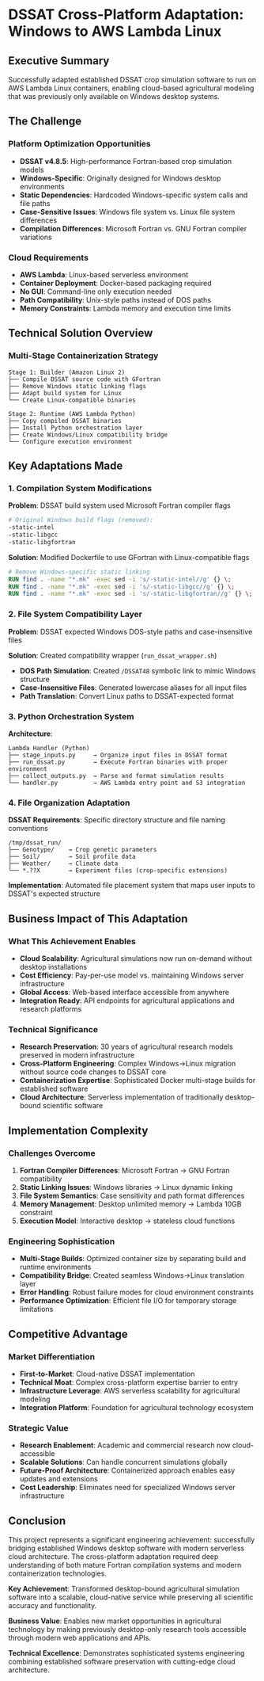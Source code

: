 # DSSAT Cross-Platform Adaptation: Windows to AWS Lambda Linux

## Executive Summary

Successfully adapted established DSSAT crop simulation software to run on AWS Lambda Linux containers, enabling cloud-based agricultural modeling that was previously only available on Windows desktop systems.

## The Challenge

### Platform Optimization Opportunities
- **DSSAT v4.8.5**: High-performance Fortran-based crop simulation models
- **Windows-Specific**: Originally designed for Windows desktop environments
- **Static Dependencies**: Hardcoded Windows-specific system calls and file paths
- **Case-Sensitive Issues**: Windows file system vs. Linux file system differences
- **Compilation Differences**: Microsoft Fortran vs. GNU Fortran compiler variations

### Cloud Requirements
- **AWS Lambda**: Linux-based serverless environment
- **Container Deployment**: Docker-based packaging required
- **No GUI**: Command-line only execution needed
- **Path Compatibility**: Unix-style paths instead of DOS paths
- **Memory Constraints**: Lambda memory and execution time limits

## Technical Solution Overview

### Multi-Stage Containerization Strategy

```
Stage 1: Builder (Amazon Linux 2)
├── Compile DSSAT source code with GFortran
├── Remove Windows static linking flags
├── Adapt build system for Linux
└── Create Linux-compatible binaries

Stage 2: Runtime (AWS Lambda Python)
├── Copy compiled DSSAT binaries
├── Install Python orchestration layer
├── Create Windows/Linux compatibility bridge
└── Configure execution environment
```

## Key Adaptations Made

### 1. Compilation System Modifications
**Problem**: DSSAT build system used Microsoft Fortran compiler flags
```bash
# Original Windows build flags (removed):
-static-intel
-static-libgcc
-static-libgfortran
```

**Solution**: Modified Dockerfile to use GFortran with Linux-compatible flags
```dockerfile
# Remove Windows-specific static linking
RUN find . -name "*.mk" -exec sed -i 's/-static-intel//g' {} \;
RUN find . -name "*.mk" -exec sed -i 's/-static-libgcc//g' {} \;
RUN find . -name "*.mk" -exec sed -i 's/-static-libgfortran//g' {} \;
```

### 2. File System Compatibility Layer
**Problem**: DSSAT expected Windows DOS-style paths and case-insensitive files

**Solution**: Created compatibility wrapper (`run_dssat_wrapper.sh`)
- **DOS Path Simulation**: Created `/DSSAT48` symbolic link to mimic Windows structure
- **Case-Insensitive Files**: Generated lowercase aliases for all input files
- **Path Translation**: Convert Linux paths to DSSAT-expected format

### 3. Python Orchestration System
**Architecture**: 
```
Lambda Handler (Python)
├── stage_inputs.py     → Organize input files in DSSAT format
├── run_dssat.py        → Execute Fortran binaries with proper environment
├── collect_outputs.py  → Parse and format simulation results
└── handler.py          → AWS Lambda entry point and S3 integration
```

### 4. File Organization Adaptation
**DSSAT Requirements**: Specific directory structure and file naming conventions
```
/tmp/dssat_run/
├── Genotype/    → Crop genetic parameters
├── Soil/        → Soil profile data  
├── Weather/     → Climate data
└── *.??X        → Experiment files (crop-specific extensions)
```

**Implementation**: Automated file placement system that maps user inputs to DSSAT's expected structure

## Business Impact of This Adaptation

### What This Achievement Enables
- **Cloud Scalability**: Agricultural simulations now run on-demand without desktop installations
- **Cost Efficiency**: Pay-per-use model vs. maintaining Windows server infrastructure  
- **Global Access**: Web-based interface accessible from anywhere
- **Integration Ready**: API endpoints for agricultural applications and research platforms

### Technical Significance
- **Research Preservation**: 30 years of agricultural research models preserved in modern infrastructure
- **Cross-Platform Engineering**: Complex Windows→Linux migration without source code changes to DSSAT core
- **Containerization Expertise**: Sophisticated Docker multi-stage builds for established software
- **Cloud Architecture**: Serverless implementation of traditionally desktop-bound scientific software

## Implementation Complexity

### Challenges Overcome
1. **Fortran Compiler Differences**: Microsoft Fortran → GNU Fortran compatibility
2. **Static Linking Issues**: Windows libraries → Linux dynamic linking
3. **File System Semantics**: Case sensitivity and path format differences  
4. **Memory Management**: Desktop unlimited memory → Lambda 10GB constraint
5. **Execution Model**: Interactive desktop → stateless cloud functions

### Engineering Sophistication
- **Multi-Stage Builds**: Optimized container size by separating build and runtime environments
- **Compatibility Bridge**: Created seamless Windows→Linux translation layer
- **Error Handling**: Robust failure modes for cloud environment constraints
- **Performance Optimization**: Efficient file I/O for temporary storage limitations

## Competitive Advantage

### Market Differentiation
- **First-to-Market**: Cloud-native DSSAT implementation
- **Technical Moat**: Complex cross-platform expertise barrier to entry
- **Infrastructure Leverage**: AWS serverless scalability for agricultural modeling
- **Integration Platform**: Foundation for agricultural technology ecosystem

### Strategic Value
- **Research Enablement**: Academic and commercial research now cloud-accessible
- **Scalable Solutions**: Can handle concurrent simulations globally
- **Future-Proof Architecture**: Containerized approach enables easy updates and extensions
- **Cost Leadership**: Eliminates need for specialized Windows server infrastructure

## Conclusion

This project represents a significant engineering achievement: successfully bridging established Windows desktop software with modern serverless cloud architecture. The cross-platform adaptation required deep understanding of both mature Fortran compilation systems and modern containerization technologies.

**Key Achievement**: Transformed desktop-bound agricultural simulation software into a scalable, cloud-native service while preserving all scientific accuracy and functionality.

**Business Value**: Enables new market opportunities in agricultural technology by making previously desktop-only research tools accessible through modern web applications and APIs.

**Technical Excellence**: Demonstrates sophisticated systems engineering combining established software preservation with cutting-edge cloud architecture.
